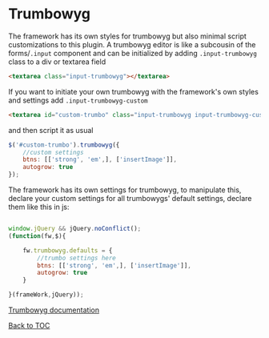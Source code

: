 # Trumbowyg
The framework has its own styles for trumbowyg but also minimal script customizations to this plugin. A trumbowyg editor is like a subcousin of the forms/`.input` component and can be initialized by adding `.input-trumbowyg` class to a div or textarea field

```html
<textarea class="input-trumbowyg"></textarea>
```

If you want to initiate your own trumbowyg with the framework's own styles and settings add `.input-trumbowyg-custom`


```html
<textarea id="custom-trumbo" class="input-trumbowyg input-trumbowyg-custom"></textarea>
```

and then script it as usual

```js
$('#custom-trumbo').trumbowyg({
    //custom settings
    btns: [['strong', 'em',], ['insertImage']],
    autogrow: true
});
```


The framework has its own settings for trumbowyg, to manipulate this, declare your custom settings for all trumbowygs' default settings, declare them like this in js:
```js

window.jQuery && jQuery.noConflict();
(function(fw,$){

    fw.trumbowyg.defaults = {
        //trumbo settings here
        btns: [['strong', 'em',], ['insertImage']],
        autogrow: true
    }

}(frameWork,jQuery));

```

[Trumbowyg documentation](https://alex-d.github.io/Trumbowyg/documentation/)

[Back to TOC](../../../readme.md)